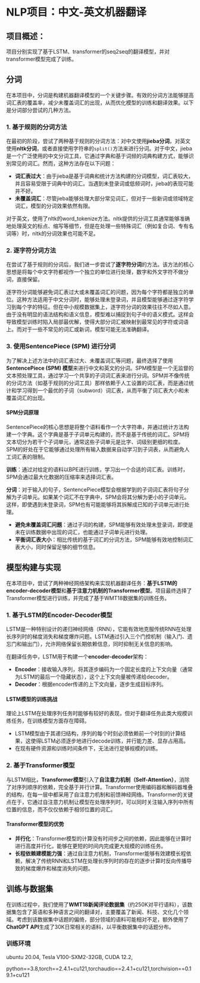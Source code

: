 # NLP项目：中文-英文机器翻译
## 项目概述：
项目分别实现了基于LSTM、transformer的seq2seq的翻译模型，并对transformer模型完成了训练。
## 分词

在本项目中，分词是构建机器翻译模型的一个关键步骤。有效的分词方法能够提高词汇表的覆盖率，减少未覆盖词汇的出现，从而优化模型的训练和翻译效果。以下是分词部分尝试的几种方法。

### 1. 基于规则的分词方法

在最初的阶段，尝试了两种基于规则的分词方法：对中文使用**jieba分词**，对英文使用**nltk分词**，或者直接使用字符串的`split()`方法来进行分词。对于中文，jieba是一个广泛使用的中文分词工具，它通过字典和基于词频的词典构建方式，能够识别常见的词汇。然而，这种方法存在以下问题：

- **词汇表过大**：由于jieba是基于词典和统计方法构建的分词模型，词汇表较大，并且容易受限于词典中的词汇。当遇到未登录词或低频词时，jieba的表现可能并不好。
- **未覆盖词汇**：尽管jieba能够处理大部分常见词汇，但对于一些新词或领域特定词汇，模型的分词效果依然有限。

对于英文，使用了nltk的word_tokenize方法。nltk提供的分词工具通常能够准确地处理英文的标点、缩写等细节，但是在处理一些特殊词汇（例如复合词、专有名词等）时，nltk的分词效果也可能不足。

### 2. 逐字符分词方法

在尝试了基于规则的分词后，我们进一步尝试了**逐字符分词**的方法。该方法的核心思想是将每个中文字符都视作一个独立的单位进行处理，数字和外文字符不做分词，直接保留。

逐字符分词能够避免词汇表过大或未覆盖词汇的问题，因为每个字符都是独立的单位。这种方法适用于中文分词时，能够处理未登录词，并且模型能够通过逐字符学习到每个字的特征。但在中小规模数据集上，逐字符分词的效果往往不尽如人意。由于没有明显的语法结构和语义信息，模型难以捕捉到句子中的语义模式。这样会导致模型训练时陷入局部最优解，使得大部分词汇被映射到最常见的字符或词语上。而对于一些不常见的词汇或新词，模型可能无法准确翻译。

### 3. 使用SentencePiece (SPM) 进行分词

为了解决上述方法中的词汇表过大、未覆盖词汇等问题，最终选择了使用**SentencePiece (SPM) 模型**来进行中文和英文的分词。SPM模型是一个无监督的文本预处理工具，通过学习一个共享的子词词汇表来进行分词。SPM并不像传统的分词方法（如基于规则的分词工具）那样依赖于人工设置的词汇表，而是通过统计和学习得到一个最优的子词（subword）词汇表，从而平衡了词汇表大小和未覆盖词汇的出现。

#### SPM分词原理

SentencePiece的核心思想是将整个语料看作一个大字符串，并通过统计方法构建一个字典。这个字典是基于子词单元构建的，而不是基于传统的词汇。SPM将文本切分为若干个子词单元，通常这些子词单元是比字、词级别更细的粒度。SPM的好处在于它能够通过处理所有输入数据来自动学习到子词表，从而避免人工词汇表的限制。

**训练**：通过对给定的语料以BPE进行训练，学习出一个合适的词汇表。训练时，SPM会通过最大化数据的压缩率来选择词汇表。

**分词**：对于输入的句子，SentencePiece模型会根据学到的子词词汇表将句子分解为子词单元。如果某个词汇不在字典中，SPM会将其分解为更小的子词单元。这样，即使遇到未登录词，SPM也有可能能够将其拆解成已知的子词单元进行处理。

- **避免未覆盖词汇问题**：通过子词的构建，SPM能够有效处理未登录词，即使是未在训练数据中出现的词汇，也能通过子词单元进行处理。
- **平衡词汇表大小**：相比传统的基于词汇的分词方法，SPM能够有效地控制词汇表大小，同时保留足够的细节信息。

## 模型构建与实现

在本项目中，尝试了两种神经网络架构来实现机器翻译任务：**基于LSTM的encoder-decoder模型**和**基于注意力机制的Transformer模型**。项目最终选择了Transformer模型进行训练，并完成了基于WMT18数据集的训练任务。

### 1. 基于LSTM的Encoder-Decoder模型

LSTM是一种特别设计的递归神经网络（RNN），它能有效地克服传统RNN在处理长序列时的梯度消失和梯度爆炸问题。LSTM通过引入三个门控机制（输入门、遗忘门和输出门），允许网络保留长期依赖信息，同时抑制无关信息的影响。

在翻译任务中，LSTM用于构建一个**encoder-decoder**架构：

- **Encoder**：接收输入序列，将其逐步编码为一个固定长度的上下文向量（通常为LSTM的最后一个隐藏状态），这个上下文向量被传递给decoder。
- **Decoder**：根据encoder传递的上下文向量，逐步生成目标序列。


#### LSTM模型的训练挑战

理论上LSTM在处理序列任务时能够有较好的表现，但对于翻译任务此类大规模训练任务，在训练模型方面存在障碍。

- LSTM模型由于其递归结构，序列的每个时刻必须依赖前一个时刻的计算结果，这使得LSTM必须逐步地进行decode训练，并行能力差、显存占用高。
- 在现有硬件资源和训练时间条件下，无法进行足够规模的训练。

### 2. 基于Transformer模型

与LSTM相比，**Transformer模型**引入了**自注意力机制（Self-Attention）**，消除了对序列顺序的依赖，完全基于并行计算。Transformer使用编码器和解码器堆叠的结构，在每一层中都采用了自注意力机制和前馈神经网络。Transformer的关键点在于，它通过自注意力机制让模型在处理序列时，可以同时关注输入序列中所有位置的信息，而不仅仅依赖于相邻位置的词汇。

#### Transformer模型的优势

- **并行化**：Transformer模型的计算没有时间步之间的依赖，因此能够在计算时进行高度并行化，能够在更短的时间内完成更大规模的训练任务。
- **长程依赖建模能力强**：通过自注意力机制，Transformer能够有效建模长程依赖，解决了传统RNN和LSTM在处理长序列时的存在的逐步计算时反向传播导致的梯度爆炸和梯度消失的问题。

## 训练与数据集

在训练过程中，我们使用了**WMT18新闻评论数据集**（约250K对平行语料），该数据集包含了英语和多种语言之间的翻译对，主要覆盖了新闻、科技、文化几个领域。考虑到该数据集中话题的偏倚，部分领域的语料可能相对不足，额外使用了**ChatGPT API**生成了30K日常相关的语料，以平衡数据集中的话题分布。

### 训练环境

ubuntu 20.04, Tesla V100-SXM2-32GB, CUDA 12.2,

python==3.8,torch==2.4.1+cu121,torchaudio==2.4.1+cu121,torchvision==0.19.1+cu121
